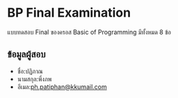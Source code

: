 # BP Final Examination

แบบทดสอบ Final ของครอส Basic of Programming มีทั้งหมด 8 ข้อ

## ข้อมูลผู้สอบ

- ชื่อ:ปฏิภาณ
- นามสกุล:พึ่งภพ
- อีเมล:ph.patiphan@kkumail.com
